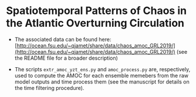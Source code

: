 # Spatiotemporal Patterns of Chaos in the Atlantic Overturning Circulation

- The associated data can be found here: [http://ocean.fsu.edu/~qjamet/share/data/chaos_amoc_GRL2019/](http://ocean.fsu.edu/~qjamet/share/data/chaos_amoc_GRL2019/) (see the README file for a broader description)

- The scripts ```extr_amoc_yzt_ens.py``` and ```amoc_process.py``` are, respectively, used to compute the AMOC for each ensemble memebers from the raw model outputs and time process them (see the manuscript for details on the time filtering procedure).
